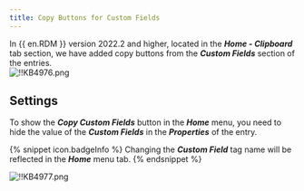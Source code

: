 ```yaml
---
title: Copy Buttons for Custom Fields
---
```

In {{ en.RDM }} version 2022.2 and higher, located in the ***Home - Clipboard*** tab section, we have added copy buttons from the ***Custom Fields*** section of the entries.  
![!!KB4976.png](https://webdevolutions.azureedge.net/docs/en/kb/KB4976.png)

## Settings

To show the ***Copy Custom Fields*** button in the ***Home*** menu, you need to hide the value of the ***Custom Fields*** in the ***Properties*** of the entry.

{% snippet icon.badgeInfo %}
Changing the ***Custom Field*** tag name will be reflected in the ***Home*** menu tab.
{% endsnippet %}

![!!KB4977.png](https://webdevolutions.azureedge.net/docs/en/kb/KB4977.png)
